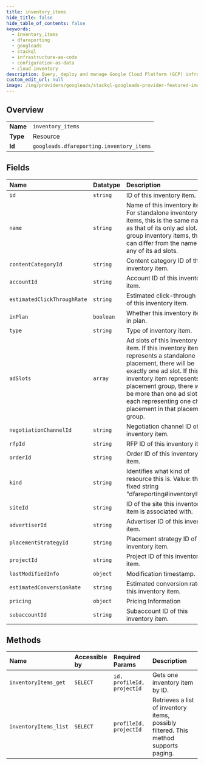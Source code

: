 ```yaml
---
title: inventory_items
hide_title: false
hide_table_of_contents: false
keywords:
  - inventory_items
  - dfareporting
  - googleads    
  - stackql
  - infrastructure-as-code
  - configuration-as-data
  - cloud inventory
description: Query, deploy and manage Google Cloud Platform (GCP) infrastructure and resources using SQL
custom_edit_url: null
image: /img/providers/googleads/stackql-googleads-provider-featured-image.png
---
```

  
    

## Overview
<table><tbody>
<tr><td><b>Name</b></td><td><code>inventory_items</code></td></tr>
<tr><td><b>Type</b></td><td>Resource</td></tr>
<tr><td><b>Id</b></td><td><code>googleads.dfareporting.inventory_items</code></td></tr>
</tbody></table>

## Fields
| Name | Datatype | Description |
|:-----|:---------|:------------|
| `id` | `string` | ID of this inventory item. |
| `name` | `string` | Name of this inventory item. For standalone inventory items, this is the same name as that of its only ad slot. For group inventory items, this can differ from the name of any of its ad slots. |
| `contentCategoryId` | `string` | Content category ID of this inventory item. |
| `accountId` | `string` | Account ID of this inventory item. |
| `estimatedClickThroughRate` | `string` | Estimated click-through rate of this inventory item. |
| `inPlan` | `boolean` | Whether this inventory item is in plan. |
| `type` | `string` | Type of inventory item. |
| `adSlots` | `array` | Ad slots of this inventory item. If this inventory item represents a standalone placement, there will be exactly one ad slot. If this inventory item represents a placement group, there will be more than one ad slot, each representing one child placement in that placement group. |
| `negotiationChannelId` | `string` | Negotiation channel ID of this inventory item. |
| `rfpId` | `string` | RFP ID of this inventory item. |
| `orderId` | `string` | Order ID of this inventory item. |
| `kind` | `string` | Identifies what kind of resource this is. Value: the fixed string "dfareporting#inventoryItem". |
| `siteId` | `string` | ID of the site this inventory item is associated with. |
| `advertiserId` | `string` | Advertiser ID of this inventory item. |
| `placementStrategyId` | `string` | Placement strategy ID of this inventory item. |
| `projectId` | `string` | Project ID of this inventory item. |
| `lastModifiedInfo` | `object` | Modification timestamp. |
| `estimatedConversionRate` | `string` | Estimated conversion rate of this inventory item. |
| `pricing` | `object` | Pricing Information |
| `subaccountId` | `string` | Subaccount ID of this inventory item. |
## Methods
| Name | Accessible by | Required Params | Description |
|:-----|:--------------|:----------------|:------------|
| `inventoryItems_get` | `SELECT` | `id, profileId, projectId` | Gets one inventory item by ID. |
| `inventoryItems_list` | `SELECT` | `profileId, projectId` | Retrieves a list of inventory items, possibly filtered. This method supports paging. |
